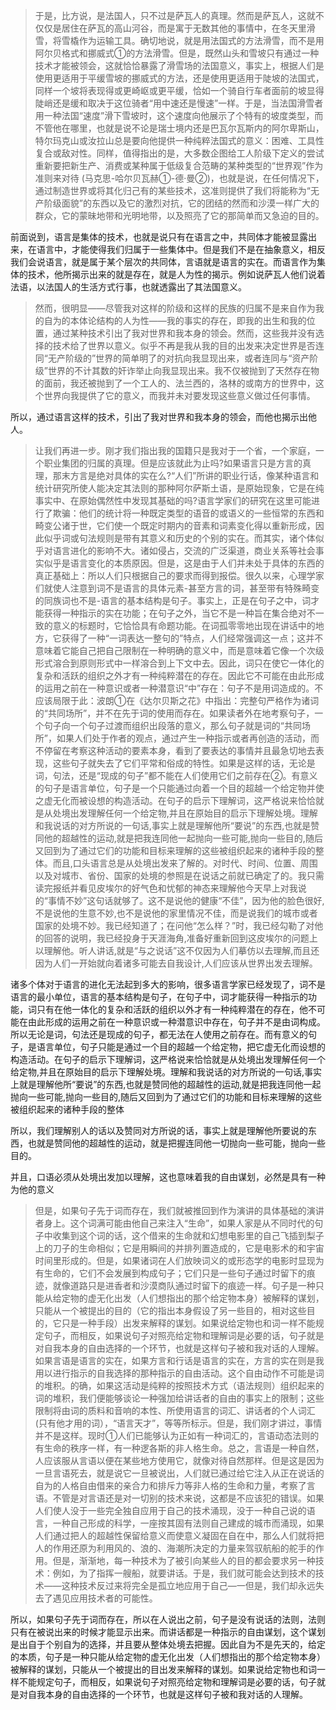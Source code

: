 <blockquote data-pid="NivLkGWq">于是，比方说，是法国人，只不过是萨瓦人的真理。然而是萨瓦人，这就不仅仅是居住在萨瓦的高山河谷，而是寓于无数其他的事情中，在冬天里滑雪，将雪橇作为运输工具。确切地说，就是用法国式的方法滑雪，而不是用阿尔贝格式和挪威式①的方法滑雪。但是，既然山头和雪坡只有通过一种技术才能被领会，这就恰恰暴露了滑雪场的法国意义，事实上，根据人们是使用更适用于平缓雪坡的挪威式的方法，还是使用更适用于陡坡的法国式，同样一个坡将表现得或更崎岖或更平缓，恰如一个骑自行车者面前的坡显得陡峭还是缓和取决于这位骑者“用中速还是慢速”一样。于是，当法国滑雪者用一种法国“速度”滑下雪坡时，这个速度向他展示了个特有的坡度类型，而不管他在哪里，也就是说不论是瑞士境内还是巴瓦尔瓦斯内的阿尔卑斯山，特尔玛克山或汝拉山总是要向他提供一种纯粹法国式的意义：困难、工具性复合或敌对性。同样，值得指出的是，大多数企图给工人阶级下定义的尝试重新要把新生产、消费或某种属于低级复合范畴的某种类型的“世界观”作为准则来对待 (马克思-哈尔贝瓦赫①-德·曼②)，也就是说，在任何情况下，通过制造世界或将其化归己有的某些技术，这准则提供了我们将能称为“无产阶级面貌”的东西以及它的激烈对抗，它的团结的然而和沙漠一样广大的群众，它的蒙昧地带和光明地带，以及照亮了它的那简单而又急迫的目的。</blockquote><p data-pid="7-_gNV63">前面说到，语言是集体的技术，也就是说只有在语言之中，共同体才能被显露出来，在语言中，才能使得我们归属于一些集体中。但是我们不是在抽象意义，相反我们会说语言，就是属于某个层次的共同体，言语就是语言的实在。而语言作为集体的技术，他所揭示出来的就是存在，就是人为性的揭示。例如说萨瓦人他们说着法语，以法国人的生活方式行事，也就透露出了其法国意义。</p><blockquote data-pid="DIJ_wN7D">然而，很明显——尽管我对这样的阶级和这样的民族的归属不是来自作为我的自为的本体论结构的人为性——我的事实的存在，即我的出生和我的位置，通过某种技术引出了我对世界和我本身的领会。然而，这些我并没有选择的技术给了世界以意义。似乎不再是我从我的目的出发来决定世界是否连同“无产阶级的”世界的简单明了的对抗向我显现出来，或者连同与“资产阶级”世界的不计其数的奸诈举止向我显现出来。我不仅被抛到了天然存在物的面前，我还被抛到了一个工人的、法兰西的，洛林的或南方的世界中，这个世界向我提供了它的意义，而我并未对要发现这些意义做过任何事情。</blockquote><p data-pid="Z0Z2VbUX">所以，通过语言这样的技术，引出了我对世界和我本身的领会，而他也揭示出他人。</p><blockquote data-pid="5GIg_dQF">让我们再进一步。刚才我们指出我的国籍只是我对于一个省，一个家庭，一个职业集团的归属的真理。但是应该就此为止吗?如果语言只是方言的真理，那末方言是绝对具体的实在么?“人们”所讲的职业行话，像某种语言和统计研究所使人能决定其法则的那种阿尔萨斯土语，是原始现象，它是在纯事实中、在原始偶然性中发现其基础的吗?语言学家们的研究在这里可能进行了欺骗：他们的统计将一种既定类型的语音的或语义的一些恒常的东西和畸变公诸于世，它们使一个既定时期内的音素和词素变化得以重新形成，因此似乎词或句法规则是带有其意义和历史的个别的实在。而其实，诸个体似乎对语言进化的影响不大。诸如侵占，交流的广泛渠道，商业关系等社会事实似乎是语言变化的本质原因。但是，这是由于人们并未处于具体的东西的真正基础上：所以人们只根据自己的要求而得到报偿。很久以来，心理学家们就使人注意到词不是语言的具体元素-甚至方言的词，甚至带有特殊畸变的同族词也不是-语言的基本结构是句子。事实上，正是在句子之中，词才能获得一种指示的实在功能；在句子之外，当它不是一种旨在集合绝对不一致的意义的标题时，它恰恰具有命题功能。在词孤零零地出现在讲话中的地方，它获得了一种“一词表达一整句的”特点，人们经常强调这一点；这并不意味着它能自己把自己限制在一种明确的意义中，而是意味着它像一个次级形式溶合到原则形式中一样溶合到上下文中去。因此，词只在使它一体化的复杂和活跃的组织之外才有一种纯粹潜在的存在。因此它不可能在由此形成的运用之前在一种意识或者一种潜意识“中”存在：句子不是用词造成的。不应该局限于此：波朗①在《达尔贝斯之花》中指出：完整句严格作为诸词的“共同场所”，并不在先于词的使用而存在。如果读者外在地考察句子，一个句子向一个句子过渡而组织出段落的意义，那么句子就是词的“共同场所”，如果人们处于作者的观点，通过产生一种指示或者再创造的活动，而不停留在考察这种活动的要素本身，看到了要表达的事情并且最急切地去表现，这些句子就失去了它们平常和俗成的特性。如果是这样的话，无论是词，句法，还是“现成的句子”都不能在人们使用它们之前存在②。有意义的句子是语言单位，句子是一个只能通过向着一个目的超越一个给定物并使之虚无化而被设想的构造活动。在句子的启示下理解词，这严格说来恰恰就是从处境出发理解任何一个给定物,并且在原始目的启示下理解处境。理解和我说话的对方所说的一句话,事实上就是理解他所“要说”的东西,也就是赞同他的超越性的运动,就是把我连同他一起抛向一些可能,抛向一些目的,随后又回到为了通过它们的功能和目标来理解的这些被组织起来的诸种手段的整体。而且,口头语言总是从处境出发来了解的。对时代、时间、位置、周围以及对城市、省份、国家的处境的参照是在说话之前就已确定了的。我只需读完报纸并看见皮埃尔的好气色和忧郁的神态来理解他今天早上对我说的“事情不妙”这句话就够了。这不是说他的健康“不佳”，因为他的脸色很好,不是说他的生意不妙,也不是说他的家里情况不佳，而是说我们的城市或者国家的处境不妙。我已经知道了；在问他“怎么样？”时，我已经勾勒了对他的回答的说明，我已经投身于天涯海角,准备好重新回到这皮埃尔的问题上以理解他。听人讲话,就是“与之说话”这不仅因为人们摹仿以去理解,而且还因为人们一开始就向着诸多可能去自我设计,人们应该从世界出发去理解。</blockquote><p data-pid="qyuNJi4E">诸多个体对于语言的进化无法起到多大的影响，很多语言学家已经发现了，词不是语言的最小单位，语言的基本结构是句子，在句子中，词才能获得一种指示的功能，词只有在他一体化的复杂和活跃的组织以外才有一种纯粹潜在的存在，他不可能在由此形成的运用之前在一种意识或一种潜意识中存在，句子并不是由词构成。所以无论是词，句法还是现成的句子，都无法在人使用之前存在。而有意义的句子，是语言单位，句子只能是通过一个目的超越一个给定物，把它虚无化而设想的构造活动。在句子的启示下理解词，这严格说来恰恰就是从处境出发理解任何一个给定物,并且在原始目的启示下理解处境。理解和我说话的对方所说的一句话,事实上就是理解他所“要说”的东西,也就是赞同他的超越性的运动,就是把我连同他一起抛向一些可能,抛向一些目的,随后又回到为了通过它们的功能和目标来理解的这些被组织起来的诸种手段的整体</p><p data-pid="Nidbwegy">所以，我们理解别人的话以及赞同对方所说的话，事实上就是理解他所要说的东西，也就是赞同他的超越性的运动，就是把握连同他一切抛向一些可能，抛向一些目的。</p><p data-pid="2635gLsC">并且，口语必须从处境出发加以理解，这也意味着我的自由谋划，必然是具有一种为他的意义</p><blockquote data-pid="0gpDxxcG">但是，如果句子先于词而存在，我们就被推回到作为演讲的具体基础的演讲者身上。这个词满可能由他自己来注入“生命”，如果人家是从不同时代的句子中收集到这个词的话，这个借来的生命就和幻想电影里的自己飞插到梨子上的刀子的生命相似；它是用瞬间的并排列置造成的，它是电影术的和宇宙时间里形成的。但是，如果诸词在人们放映词义的或形态学的电影时显现为有生命的，它们不会发展到构成句子；它们只是一些句子通过时留下的痕迹，就像道路只是进香者和沙漠商队通过时留下的痕迹一样。句子是一种只能从给定物的虚无化出发（人们想指出的那个给定物本身）被解释的谋划，只能从一个被提出的目的（它的指出本身假设了另一些目的，相对这些目的，它只是一种手段）出发来解释的谋划。如果说给定物也和词一样不能规定句子，而相反，如果说句子对照亮给定物和理解词是必要的话，句子就是对自我本身的自由选择的一个环节，也就是这样句子被和我对话的人理解。如果言语是语言的实在，如果方言和行话是语言的实在，方言的实在则是我用以进行指示的自我选择的那种指示的自由活动。这个自由动作不可能是词的堆积。的确，如果这活动是纯粹的按照技术方式（语法规则）组织起来的词的堆积，我们便能够谈论一种强加给讲话者的自由的事实上的限制；这些限制将由词的质料和音响的本性、所使用语言的词汇、讲话者的个人词汇 (只有他才用的词），“语言天才”，等等所标示。但是，我们刚才讲过，事情并不是这样。现时①人们已能够认为正如有一种词汇的，言语动态法则的有生命的秩序一样，有一种逻各斯的非人格生命。总之，言语是一种自然，人应该服从言语以便在某些地方使用它，就像对待自然那样。但是这是因为一旦言语死去，就是说它一旦被说出，人们就已通过给它注入从正在说话的自为的人格自由借来的亲合力和排斥力等非人格的生命和力量，考察了言语。不管是对言语还是对一切别的技术来说，这都是不应该犯的错误。如果人们使人没于一些完全独自应用于自己的技术涌现，没于一种自己说的语言，一种自己形成的科学，一座按其固有法则自己建成的城市而涌现，如果人们通过把人的超越性保留给意义而使意义凝固在自在中，那么人们就将把人的作用还原为利用风的、浪的、海潮所决定的力量来驾驭航船的舵手的作用。但是，渐渐地，每一种技术为了被引向某些人的目的都会要求另一种技术：例如，为了指挥一艘船，就要讲话。于是，我们就可能会达到技术的技术——这种技术反过来将完全是孤立地应用于自己—一但是，我们却永远失去了遇见应用技术者的可能性。</blockquote><p data-pid="HW0qE8lQ">所以，如果句子先于词而存在，所以在人说出之前，句子是没有说话的法则，法则只有在被说出来的时候才能显示出来。而讲话都是一种指示的自由谋划，这个谋划是出自于个别自为的选择，并且要从整体处境去把握。因此自为不是先天的，给定的本质，句子是一种只能从给定物的虚无化出发（人们想指出的那个给定物本身）被解释的谋划，只能从一个被提出的目出发来解释的谋划。如果说给定物也和词一样不能规定句子，而相反，如果说句子对照亮给定物和理解词是必要的话，句子就是对自我本身的自由选择的一个环节，也就是这样句子被和我对话的人理解。</p><p></p><p></p><p></p><p></p><p></p><p></p><p></p><p></p><p></p><p></p><p></p><p></p><p></p><p></p><p></p><p></p><p></p><p></p>